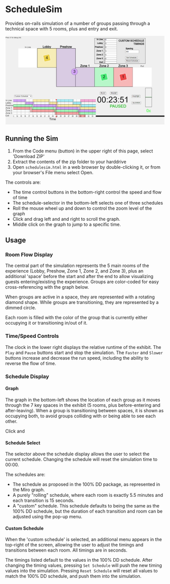 # ScheduleSim

Provides on-rails simulation of a number of groups passing through a technical space with 5 rooms, plus and entry and exit.

![A screenshot of schedule-sim running](screenshot.PNG)

## Running the Sim

1. From the Code menu (button) in the upper right of this page, select 'Download ZIP'
2. Extract the contents of the zip folder to your harddrive
3. Open `schedulesim.html` in a web browser by double-clicking it, or from your browser's File menu select Open.

The controls are:
 * The time control buttons in the bottom-right control the speed and flow of time
 * The schedule-selector in the bottom-left selects one of three schedules
 * Roll the mouse wheel up and down to control the zoom level of the graph
 * Click and drag left and and right to scroll the graph.
 * Middle click on the graph to jump to a specific time.

## Usage

### Room Flow Display

The central part of the simulation represents the 5 main rooms of the experience (Lobby, Preshow, Zone 1, Zone 2, and Zone 3), plus an additional 'space' before the start and after the end to allow visualizing guests entering/existing the experience. Groups are color-coded for easy cross-referencing with the graph below.

When groups are active in a space, they are represented with a rotating diamond shape. While groups are transitioning, they are represented by a dimmed circle.

Each room is filled with the color of the group that is currently either occupying it or transitioning in/out of it.

### Time/Speed Controls

The clock in the lower right displays the relative runtime of the exhibit. The `Play` and `Pause` buttons start and stop the simulation. The `Faster` and `Slower` buttons increase and decrease the run speed, including the ability to reverse the flow of time.

### Schedule Display

#### Graph 
The graph in the bottom-left shows the location of each group as it moves through the 7 key spaces in the exhibit (5 rooms, plus before-entering and after-leaving). When a group is transitioning between spaces, it is shown as occupying both, to avoid groups colliding with or being able to see each other.

Click and

#### Schedule Select

The selector above the schedule display allows the user to select the current schedule. Changing the schedule will reset the simulation time to 00:00.

The schedules are:
  * The schedule as proposed in the 100% DD package, as represented in the Miro graph.
  * A purely "rolling" schedule, where each room is exactly 5.5 minutes and each transition is 15 seconds.
  * A "custom" schedule. This schedule defaults to being the same as the 100% DD schedule, but the duration of each transition and room can be adjusted using the pop-up menu.

#### Custom Schedule

When the 'custom schedule' is selected, an additional menu appears in the top-right of the screen, allowing the user to adjust the timings and transitions between each room. All timings are in seconds.

The timings listed default to the values in the 100% DD schedule. After changing the timing values, pressing `Set Schedule` will push the new timing values into the simulation. Pressing `Reset Schedule` will reset all values to match the 100% DD schedule, and push them into the simulation.